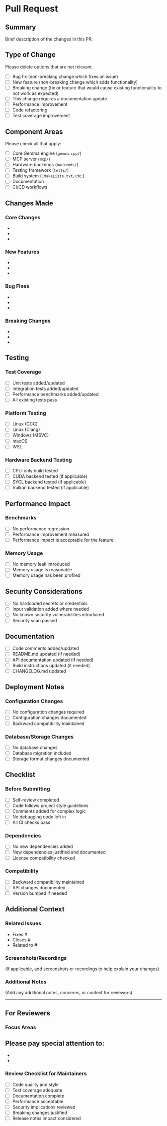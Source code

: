# Pull Request

## Summary

Brief description of the changes in this PR.

## Type of Change

Please delete options that are not relevant.

- [ ] Bug fix (non-breaking change which fixes an issue)
- [ ] New feature (non-breaking change which adds functionality)
- [ ] Breaking change (fix or feature that would cause existing functionality to not work as expected)
- [ ] This change requires a documentation update
- [ ] Performance improvement
- [ ] Code refactoring
- [ ] Test coverage improvement

## Component Areas

Please check all that apply:

- [ ] Core Gemma engine (`gemma.cpp/`)
- [ ] MCP server (`mcp/`)
- [ ] Hardware backends (`backends/`)
- [ ] Testing framework (`tests/`)
- [ ] Build system (`CMakeLists.txt`, etc.)
- [ ] Documentation
- [ ] CI/CD workflows

## Changes Made

### Core Changes
-
-
-

### New Features
-
-
-

### Bug Fixes
-
-
-

### Breaking Changes
-
-
-

## Testing

### Test Coverage
- [ ] Unit tests added/updated
- [ ] Integration tests added/updated
- [ ] Performance benchmarks added/updated
- [ ] All existing tests pass

### Platform Testing
- [ ] Linux (GCC)
- [ ] Linux (Clang)
- [ ] Windows (MSVC)
- [ ] macOS
- [ ] WSL

### Hardware Backend Testing
- [ ] CPU-only build tested
- [ ] CUDA backend tested (if applicable)
- [ ] SYCL backend tested (if applicable)
- [ ] Vulkan backend tested (if applicable)

## Performance Impact

### Benchmarks
- [ ] No performance regression
- [ ] Performance improvement measured
- [ ] Performance impact is acceptable for the feature

### Memory Usage
- [ ] No memory leak introduced
- [ ] Memory usage is reasonable
- [ ] Memory usage has been profiled

## Security Considerations

- [ ] No hardcoded secrets or credentials
- [ ] Input validation added where needed
- [ ] No known security vulnerabilities introduced
- [ ] Security scan passed

## Documentation

- [ ] Code comments added/updated
- [ ] README.md updated (if needed)
- [ ] API documentation updated (if needed)
- [ ] Build instructions updated (if needed)
- [ ] CHANGELOG.md updated

## Deployment Notes

### Configuration Changes
- [ ] No configuration changes required
- [ ] Configuration changes documented
- [ ] Backward compatibility maintained

### Database/Storage Changes
- [ ] No database changes
- [ ] Database migration included
- [ ] Storage format changes documented

## Checklist

### Before Submitting
- [ ] Self-review completed
- [ ] Code follows project style guidelines
- [ ] Comments added for complex logic
- [ ] No debugging code left in
- [ ] All CI checks pass

### Dependencies
- [ ] No new dependencies added
- [ ] New dependencies justified and documented
- [ ] License compatibility checked

### Compatibility
- [ ] Backward compatibility maintained
- [ ] API changes documented
- [ ] Version bumped if needed

## Additional Context

### Related Issues
- Fixes #
- Closes #
- Related to #

### Screenshots/Recordings
(If applicable, add screenshots or recordings to help explain your changes)

### Additional Notes
(Add any additional notes, concerns, or context for reviewers)

---

## For Reviewers

### Focus Areas
Please pay special attention to:
-
-
-

### Review Checklist for Maintainers
- [ ] Code quality and style
- [ ] Test coverage adequate
- [ ] Documentation complete
- [ ] Performance acceptable
- [ ] Security implications reviewed
- [ ] Breaking changes justified
- [ ] Release notes impact considered